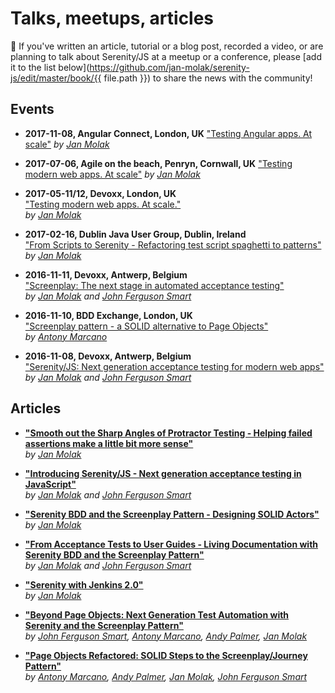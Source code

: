 # Talks, meetups, articles

:pencil: If you've written an article, tutorial or a blog post, recorded a video, 
or are planning to talk about Serenity/JS at a meetup or a conference, please 
[add it to the list below](https://github.com/jan-molak/serenity-js/edit/master/book/{{ file.path }})
to share the news with the community!

## Events

- **2017-11-08, Angular Connect, London, UK**
["Testing Angular apps. At scale"](https://www.angularconnect.com/2017/sessions/#s-675)
_by [Jan Molak](https://janmolak.com)_

- **2017-07-06, Agile on the beach, Penryn, Cornwall, UK**
["Testing modern web apps. At scale"](http://agileonthebeach.com/testing-modern-web-apps-scale-jan-molak-software-delivery-2017/)
_by [Jan Molak](https://janmolak.com)_

- **2017-05-11/12, Devoxx, London, UK**  
["Testing modern web apps. At scale."](http://www.devoxx.co.uk/)   
_by [Jan Molak](https://janmolak.com)_

- **2017-02-16, Dublin Java User Group, Dublin, Ireland**  
["From Scripts to Serenity - Refactoring test script spaghetti to patterns"](https://ti.to/tcube/dublin-java-user-group-february-2017)   
_by [Jan Molak](https://janmolak.com)_

- **2016-11-11, Devoxx, Antwerp, Belgium**     
["Screenplay: The next stage in automated acceptance testing"](http://cfp.devoxx.be/2016/talk/BIC-3525/ScreenPlay:_the_next_stage_in_automated_acceptance_testing_)   
_by [Jan Molak](https://janmolak.com) and [John Ferguson Smart](https://johnfergusonsmart.com)_

- **2016-11-10, BDD Exchange, London, UK**  
["Screenplay pattern - a SOLID alternative to Page Objects"](https://skillsmatter.com/skillscasts/9086-screenplay-pattern-a-solid-alternative-to-page-objects)  
_by [Antony Marcano](https://ideas.riverglide.com)_

- **2016-11-08, Devoxx, Antwerp, Belgium**  
["Serenity/JS: Next generation acceptance testing for modern web apps"](http://cfp.devoxx.be/2016/talk/ICJ-3714/Serenity-JS:_next_generation_acceptance_testing_for_Angular-JS_in_TypeScript)   
_by [Jan Molak](https://janmolak.com) and [John Ferguson Smart](https://johnfergusonsmart.com)_
 
## Articles

- **["Smooth out the Sharp Angles of Protractor Testing - Helping failed assertions make a little bit more sense"](https://janmolak.com/expected-false-to-be-true-e920c512030d#.fhiow37y5)**   
_by [Jan Molak](https://janmolak.com)_

- **["Introducing Serenity/JS - Next generation acceptance testing in JavaScript"](https://janmolak.com/introducing-serenity-js-c5565d295702#.oleggdi3g)**   
_by [Jan Molak](https://janmolak.com) and [John Ferguson Smart](https://johnfergusonsmart.com)_

- **["Serenity BDD and the Screenplay Pattern - Designing SOLID Actors"](https://janmolak.com/serenity-bdd-and-the-screenplay-pattern-27819d0db780#.9druuq1js)**  
_by [Jan Molak](https://janmolak.com)_

- **["From Acceptance Tests to User Guides - Living Documentation with Serenity BDD and the Screenplay Pattern"](https://janmolak.com/from-acceptance-tests-to-user-guides-71fc9756d341#.hsn52k1qs)**  
_by [Jan Molak](https://janmolak.com) and [John Ferguson Smart](https://johnfergusonsmart.com)_

- **["Serenity with Jenkins 2.0"](https://janmolak.com/serenity-with-jenkins-2-0-7f4b8d48efe9#.udoxr07sn)**  
_by [Jan Molak](https://janmolak.com)_

- **["Beyond Page Objects: Next Generation Test Automation with Serenity and the Screenplay Pattern"](https://www.infoq.com/articles/Beyond-Page-Objects-Test-Automation-Serenity-Screenplay)**    
_by [John Ferguson Smart](https://johnfergusonsmart.com), [Antony Marcano](https://ideas.riverglide.com), [Andy Palmer](https://ideas.riverglide.com), [Jan Molak](https://janmolak.com)_

- **["Page Objects Refactored: SOLID Steps to the Screenplay/Journey Pattern"](https://dzone.com/articles/page-objects-refactored-solid-steps-to-the-screenp)**  
_by [Antony Marcano](https://ideas.riverglide.com), [Andy Palmer](https://ideas.riverglide.com), [Jan Molak](https://janmolak.com), [John Ferguson Smart](https://johnfergusonsmart.com)_  

